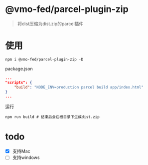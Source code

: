 # @vmo-fed/parcel-plugin-zip

> 将dist压缩为dist.zip的parcel插件

# 使用

```shell
npm i @vmo-fed/parcel-plugin-zip -D
```

package.json

```json
...
"scripts": {
    "build": "NODE_ENV=production parcel build app/index.html"
}
...
```

运行

```shell
npm run build # 结束后会在根目录下生成dist.zip
```

# todo

* [x] 支持Mac
* [ ] 支持windows